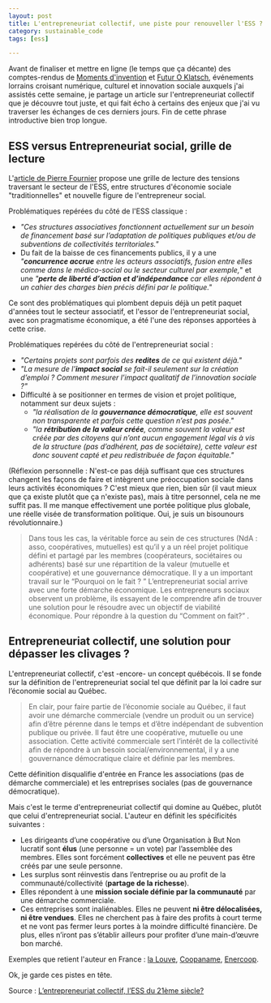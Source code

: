 ```yaml
---
layout: post
title: L'entrepreneuriat collectif, une piste pour renouveller l'ESS ?
category: sustainable_code
tags: [ess]

---
```


Avant de finaliser et mettre en ligne (le temps que ça décante) des comptes-rendus de [Moments d'invention](http://www.grand-nancy.org/gn/momentsdinvention/) et [Futur O Klatsch](http://tcrm-blida.com/agenda/393_Futur-O-Klatsch-Rencontre-nationale-des-Tiers-Lieux), événements lorrains croisant numérique, culturel et innovation sociale auxquels j'ai assistés cette semaine, je partage un article sur l'entrepreneuriat collectif que je découvre tout juste, et qui fait écho à certains des enjeux que j'ai vu traverser les échanges de ces derniers jours. Fin de cette phrase introductive bien trop longue.

<!--more-->

## ESS versus Entrepreneuriat social, grille de lecture

L'[article de Pierre Fournier][source] propose une grille de lecture des tensions traversant le secteur de l'ESS, entre structures d'économie sociale "traditionnelles" et nouvelle figure de l'entrepreneur social.

Problématiques repérées du côté de l'ESS classique : 
- *"Ces structures associatives fonctionnent actuellement sur un besoin de financement basé sur l’adaptation de politiques publiques et/ou de subventions de collectivités territoriales."*
- Du fait de la baisse de ces financements publics, il y a une *"**concurrence accrue** entre les acteurs associatifs, fusion entre elles comme dans le médico-social ou le secteur culturel par exemple,*" et une *"**perte de liberté d’action et d’indépendance** car elles répondent à un cahier des charges bien précis défini par le politique."*

Ce sont des problématiques qui plombent depuis déjà un petit paquet d'années tout le secteur associatif, et l'essor de l'entrepreneuriat social, avec son pragmatisme économique, a été l'une des réponses apportées à cette crise.

Problématiques repérées du côté de l'entrepreneuriat social :
- *"Certains projets sont parfois des **redites** de ce qui existent déjà."*
- *"La mesure de l’**impact social** se fait-il seulement sur la création d’emploi ? Comment mesurer l’impact qualitatif de l’innovation sociale ?"*
- Difficulté à se positionner en termes de vision et projet politique, notamment sur deux sujets : 
  - *"la réalisation de la **gouvernance démocratique**, elle est souvent non transparente et parfois cette question n’est pas posée."*
  - *"la **rétribution de la valeur créée**, comme souvent la valeur est créée par des citoyens qui n’ont aucun engagement légal vis à vis de la structure (pas d’adhérent, pas de sociétaire), cette valeur est donc souvent capté et peu redistribuée de façon équitable."*

(Réflexion personnelle : N'est-ce pas déjà suffisant que ces structures changent les façons de faire et intègrent une préoccupation sociale dans leurs activités économiques ? C'est mieux que rien, bien sûr (il vaut mieux que ça existe plutôt que ça n'existe pas), mais à titre personnel, cela ne me suffit pas. Il me manque effectivement une portée politique plus globale, une réelle visée de transformation politique. Oui, je suis un bisounours révolutionnaire.)

> Dans tous les cas, la véritable force au sein de ces structures (NdA : asso, coopératives, mutuelles) est qu’il y a un réel projet politique défini et partagé par les membres (coopérateurs, sociétaires ou adhérents) basé sur une répartition de la valeur (mutuelle et coopérative) et une gouvernance démocratique. Il y a un important travail sur le “Pourquoi on le fait ? ”
L’entrepreneuriat social arrive avec une forte démarche économique. Les entrepreneurs sociaux observent un problème, ils essayent de le comprendre afin de trouver une solution pour le résoudre avec un objectif de viabilité économique. Pour répondre à la question du “Comment on fait?” .

## Entrepreneuriat collectif, une solution pour dépasser les clivages ?

L'entrepreneuriat collectif, c'est -encore- un concept québécois. Il se fonde sur la définition de l'entrepreneuriat social tel que définit par la loi cadre sur l’économie social au Québec.

> En clair, pour faire partie de l’économie sociale au Québec, il faut avoir une démarche commerciale (vendre un produit ou un service) afin d’être pérenne dans le temps et d’être indépendant de subvention publique ou privée. Il faut être une coopérative, mutuelle ou une association. Cette activité commerciale sert l’intérêt de la collectivité afin de répondre à un besoin social/environnemental, il y a une gouvernance démocratique claire et définie par les membres.

Cette définition disqualifie d'entrée en France les associations (pas de démarche commerciale) et les entreprises sociales (pas de gouvernance démocratique).

Mais c'est le terme d'entrepreneuriat collectif qui domine au Québec, plutôt que celui d'entrepreneuriat social. L'auteur en définit les spécificités suivantes :

- Les dirigeants d’une coopérative ou d’une Organisation à But Non lucratif sont **élus** (une personne = un vote) par l’assemblée des membres. Elles sont forcément **collectives** et elle ne peuvent pas être créés par une seule personne.
- Les surplus sont réinvestis dans l’entreprise ou au profit de la communauté/collectivité (**partage de la richesse**).
- Elles répondent à une **mission sociale définie par la communauté** par une démarche commerciale.
- Ces entreprises sont inaliénables. Elles ne peuvent **ni être délocalisées, ni être vendues**. Elles ne cherchent pas à faire des profits à court terme et ne vont pas fermer leurs portes à la moindre difficulté financière. De plus, elles n’iront pas s’établir ailleurs pour profiter d’une main-d’œuvre bon marché.

Exemples que retient l'auteur en France : [la Louve](http://dons.cooplalouve.fr/), [Coopaname](http://www.coopaname.coop/), [Enercoop](http://www.enercoop.fr/).

Ok, je garde ces pistes en tête.

Source : [L’entrepreneuriat collectif, l’ESS du 21ème siècle?][source]

[source]: https://medium.com/@pierrefournier/lentrepreneuriat-collectif-l-ess-du-21%C3%A8me-si%C3%A8cle-3e53bfdc3c75#.91vw52uyw
